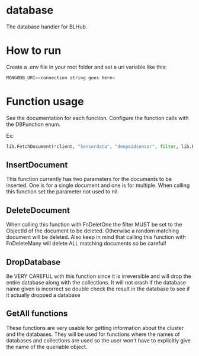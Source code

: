 # database
The database handler for BLHub.

# How to run
Create a .env file in your root folder and set a uri variable like this:

```python
MONGODB_URI=<connection string goes here>
```

# Function usage
See the documentation for each function.
Configure the function calls with the DBFunction enum.

Ex:
```python
lib.FetchDocument(*client, "Sensordata", "deepoidsensor", filter, lib.FnFindOne)
```

## InsertDocument
This function currently has two parameters for the documents to be inserted. One is for a single document and one is for multiple. When calling this function set the parameter not used to nil.

## DeleteDocument
When calling this function with FnDeletOne the filter MUST be set to the ObjectId of the document to be deleted. Otherwise a random matching document will be deleted. Also keep in mind that calling this function with FnDeleteMany will delete ALL matching documents so be careful!

## DropDatabase
Be VERY CAREFUL with this function since it is irreversible and will drop the entire database along with the collections. It will not crash if the database name given is incorrect so double check the result in the database to see if it actually dropped a database

## GetAll functions
These functions are very usable for getting information about the cluster and the databases. They will be used for functions where the names of databases and collections are used so the user won't have to explicitly give the name of the queriable object.